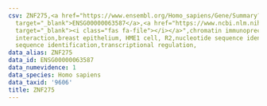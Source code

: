 ```yaml
---
csv: ZNF275,<a href="https://www.ensembl.org/Homo_sapiens/Gene/Summary?db=core;g=ENSG00000063587"
  target="_blank">ENSG00000063587</a>,<a href="https://www.ncbi.nlm.nih.gov/pubmed/22863008"
  target="_blank"><i class="fas fa-file"></i></a>",chromatin immunoprecipitation assay,direct
  interaction,breast epithelium, HME1 cell, R2,nucleotide sequence identification,nucleotide
  sequence identification,transcriptional regulation,
data_alias: ZNF275
data_id: ENSG00000063587
data_numevidence: 1
data_species: Homo sapiens
data_taxid: '9606'
title: ZNF275
---
```

